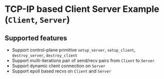 # TCP-IP based Client Server Example (`Client`, `Server`) 
## Supported features
- Support control-plane primitive `setup_server`, `setup_client`, `destroy_server`, `destroy_client`
- Support multi-iterations pair of send/recv pairs from `Client` to `Server`
- Support dynamic client connection on `Server`
- Support epoll based recvs on `Client` and `Server` 

